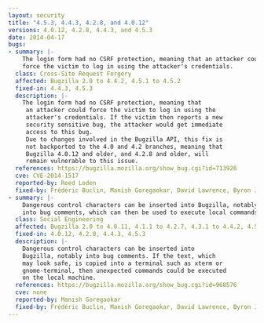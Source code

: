 ```yaml
---
layout: security
title: "4.5.3, 4.4.3, 4.2.8, and 4.0.12"
versions: 4.0.12, 4.2.8, 4.4.3, and 4.5.3
date: 2014-04-17
bugs:
- summary: |-
    The login form had no CSRF protection, meaning that an attacker could
    force the victim to log in using the attacker's credentials.
  class: Cross-Site Request Forgery
  affected: Bugzilla 2.0 to 4.4.2, 4.5.1 to 4.5.2
  fixed-in: 4.4.3, 4.5.3
  description: |-
    The login form had no CSRF protection, meaning that
     an attacker could force the victim to log in using the
     attacker's credentials. If the victim then reports a new
     security sensitive bug, the attacker would get immediate
     access to this bug.
     Due to changes involved in the Bugzilla API, this fix is
     not backported to the 4.0 and 4.2 branches, meaning that
     Bugzilla 4.0.12 and older, and 4.2.8 and older, will
     remain vulnerable to this issue.
  references: https://bugzilla.mozilla.org/show_bug.cgi?id=713926
  cve: CVE-2014-1517
  reported-by: Reed Loden
  fixed-by: Frédéric Buclin, Manish Goregaokar, David Lawrence, Byron Jones
- summary: |-
    Dangerous control characters can be inserted into Bugzilla, notably
    into bug comments, which can then be used to execute local commands.
  class: Social Engineering
  affected: Bugzilla 2.0 to 4.0.11, 4.1.1 to 4.2.7, 4.3.1 to 4.4.2, 4.5.1 to 4.5.2
  fixed-in: 4.0.12, 4.2.8, 4.4.3, 4.5.3
  description: |-
    Dangerous control characters can be inserted into
    Bugzilla, notably into bug comments. If the text, which
    may look safe, is copied into a terminal such as xterm or
    gnome-terminal, then unexpected commands could be executed
    on the local machine.
  references: https://bugzilla.mozilla.org/show_bug.cgi?id=968576
  cve: none
  reported-by: Manish Goregaokar
  fixed-by: Frédéric Buclin, Manish Goregaokar, David Lawrence, Byron Jones
---
```

